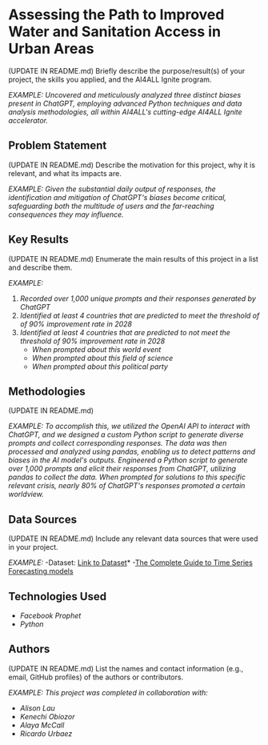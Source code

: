 # Assessing the Path to Improved Water and Sanitation Access in Urban Areas

(UPDATE IN README.md)
Briefly describe the purpose/result(s) of your project, the skills you applied, and the AI4ALL Ignite program.

*EXAMPLE:*
*Uncovered and meticulously analyzed three distinct biases present in ChatGPT, employing advanced Python techniques and data analysis methodologies, all within AI4ALL's cutting-edge AI4ALL Ignite accelerator.*


## Problem Statement <!--- do not change this line -->

(UPDATE IN README.md)
Describe the motivation for this project, why it is relevant, and what its impacts are.

*EXAMPLE:*
*Given the substantial daily output of responses, the identification and mitigation of ChatGPT's biases become critical, safeguarding both the multitude of users and the far-reaching consequences they may influence.*

## Key Results <!--- do not change this line -->

(UPDATE IN README.md)
Enumerate the main results of this project in a list and describe them.

*EXAMPLE:*
1. *Recorded over 1,000 unique prompts and their responses generated by ChatGPT*
2. *Identified at least 4 countries that are predicted to meet the threshold of of 90% improvement rate in 2028*
3. *Identified at least 4 countries that are predicted to not meet the threshold of 90% improvement rate in 2028*
   - *When prompted about this world event*
   - *When prompted about this field of science*
   - *When prompted about this political party*


## Methodologies <!--- do not change this line -->

(UPDATE IN README.md)

*EXAMPLE:*
*To accomplish this, we utilized the OpenAI API to interact with ChatGPT, and we designed a custom Python script to generate diverse prompts and collect corresponding responses. The data was then processed and analyzed using pandas, enabling us to detect patterns and biases in the AI model's outputs.*
*Engineered a Python script to generate over 1,000 prompts and elicit their responses from ChatGPT, utilizing pandas to collect the data. When prompted for solutions to this specific relevant crisis, nearly 80% of ChatGPT's responses promoted a certain worldview.*


## Data Sources <!--- do not change this line -->

(UPDATE IN README.md)
Include any relevant data sources that were used in your project.

*EXAMPLE:*
-Dataset: [Link to Dataset](https://data.humdata.org/dataset/basic-services/resource/db68942b-17d6-485d-9476-88ffc5777a02)*
-[The Complete Guide to Time Series Forecasting models]( https://medium.com/@wainaina.pierre/the-complete-guide-to-time-series-forecasting-models-ef9c8cd40037 
)

## Technologies Used <!--- do not change this line -->
- *Facebook Prophet*
- *Python*

## Authors <!--- do not change this line -->

(UPDATE IN README.md)
List the names and contact information (e.g., email, GitHub profiles) of the authors or contributors.

*EXAMPLE:*
*This project was completed in collaboration with:*
- *Alison Lau*
- *Kenechi Obiozor*
- *Alaya McCall*
- *Ricardo Urbaez*
